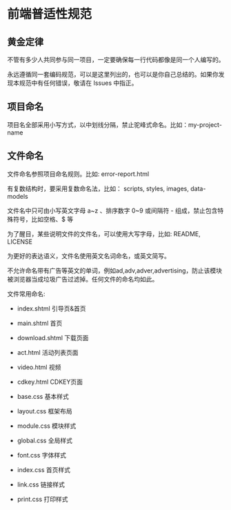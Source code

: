 
# 前端普适性规范

## 黄金定律

不管有多少人共同参与同一项目，一定要确保每一行代码都像是同一个人编写的。

永远遵循同一套编码规范，可以是这里列出的，也可以是你自己总结的。如果你发现本规范中有任何错误，敬请在 Issues 中指正。

## 项目命名

项目名全部采用小写方式，以中划线分隔，禁止驼峰式命名。比如：my-project-name

## 文件命名

文件命名参照项目命名规则。比如: error-report.html

有复数结构时，要采用复数命名法，比如： scripts, styles, images, data-models

文件名中只可由小写英文字母 a\~z 、排序数字 0\~9 或间隔符 - 组成，禁止包含特殊符号，比如空格、\$ 等

为了醒目，某些说明文件的文件名，可以使用大写字母，比如: README, LICENSE

为更好的表达语义，文件名使用英文名词命名，或英文简写。

不允许命名带有广告等英文的单词，例如ad,adv,adver,advertising，防止该模块被浏览器当成垃圾广告过滤掉。任何文件的命名均如此。

文件常用命名: 

- index.shtml 引导页&首页
- main.shtml 首页
- download.shtml 下载页面
- act.html 活动列表页面
- video.html 视频
- cdkey.html CDKEY页面

- base.css 基本样式
- layout.css 框架布局
- module.css 模块样式
- global.css 全局样式
- font.css 字体样式
- index.css 首页样式
- link.css  链接样式
- print.css 打印样式
